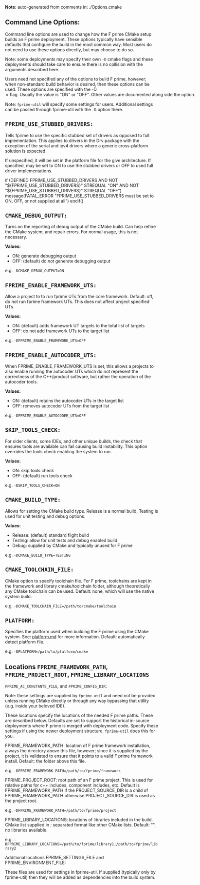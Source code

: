 **Note:** auto-generated from comments in: ./Options.cmake

## Command Line Options:

Command line options are used to change how the F prime CMake setup builds an F prime deployment. These options
typically have sensible defaults that configure the build in the most common way.  Most users do not need to use these
options directly, but may choose to do so.

Note: some deployments may specify their own `-D` cmake flags and these deployments should take care to ensure there
is no collision with the arguments described here.

Users need not specified any of the options to build F prime, however; when non-standard build behavior is desired,
then these options can be used. These options are specified with the -D<OPTION>=<VALUE> flag. Usually the value is
"ON" or "OFF". Other values are documented along side the option.

Note: `fprime-util` will specify some settings for users. Additional settings can be passed through fprime-util with
the `-D` option there.



## `FPRIME_USE_STUBBED_DRIVERS:`

Tells fprime to use the specific stubbed set of drivers as opposed to full implementation. This applies to drivers in
the Drv package with the exception of the serial and ipv4 drivers where a generic cross-platform solution is expected.

If unspecified, it will be set in the platform file for the give architecture. If specified, may be set to ON to use
the stubbed drivers or OFF to used full driver implementations.

if (DEFINED FPRIME_USE_STUBBED_DRIVERS AND NOT "${FPRIME_USE_STUBBED_DRIVERS}" STREQUAL "ON" AND NOT "${FPRIME_USE_STUBBED_DRIVERS}" STREQUAL "OFF")
    message(FATAL_ERROR "FPRIME_USE_STUBBED_DRIVERS must be set to ON, OFF, or not supplied at all")
endif()



## `CMAKE_DEBUG_OUTPUT:`

Turns on the reporting of debug output of the CMake build. Can help refine the CMake system, and repair errors. For
normal usage, this is not necessary.

**Values:**
- ON: generate debugging output
- OFF: (default) do *not* generate debugging output

e.g. `-DCMAKE_DEBUG_OUTPUT=ON`


## `FPRIME_ENABLE_FRAMEWORK_UTS:`

Allow a project to to run fprime UTs from the core framework. Default: off, do not run fprime framework UTs. This
does not affect project specified UTs.

**Values:**
- ON: (default) adds framework UT targets to the total list of targets
- OFF: do not add framework UTs to the target list

e.g. `-DFPRIME_ENABLE_FRAMEWORK_UTS=OFF`


## `FPRIME_ENABLE_AUTOCODER_UTS:`

When FPRIME_ENABLE_FRAMEWORK_UTS is set, this allows a projects to also enable running the autocoder UTs which do not
represent the correctness of the C++/product software, but rather the operation of the autocoder tools.

**Values:**
- ON: (default) retains the autocoder UTs in the target list
- OFF: removes autocoder UTs from the target list

e.g. `-DFPRIME_ENABLE_AUTOCODER_UTS=OFF`


## `SKIP_TOOLS_CHECK:`

For older clients, some IDEs, and other unique builds, the check that ensures tools are available can fail causing
build instability. This option overrides the tools check enabling the system to run.

**Values:**
- ON: skip tools check
- OFF: (default) run tools check

e.g. `-DSKIP_TOOLS_CHECK=ON`


## `CMAKE_BUILD_TYPE:`

Allows for setting the CMake build type. Release is a normal build, Testing is used for unit testing and debug
options.

**Values:**
- Release: (default) standard flight build
- Testing: allow for unit tests and debug enabled build
- Debug: supplied by CMake and typically unused for F prime

e.g. `-DCMAKE_BUILD_TYPE=TESTING`


## `CMAKE_TOOLCHAIN_FILE:`

CMake option to specify toolchain file. For F prime, toolchains are kept in the framework and library cmake/toolchain
folder, although theoretically any CMake toolchain can be used. Default: none, which will use the native system build.

e.g. `-DCMAKE_TOOLCHAIN_FILE=/path/to/cmake/toolchain`


## `PLATFORM:`

Specifies the platform used when building the F prime using the CMake system. See:
[platform.md](platform.md) for more information. Default: automatically detect platform file.

e.g. `-DPLATFORM=/path/to/platform/cmake`


## Locations `FPRIME_FRAMEWORK_PATH`, `FPRIME_PROJECT_ROOT`, `FPRIME_LIBRARY_LOCATIONS`
`FPRIME_AC_CONSTANTS_FILE`, and `FPRIME_CONFIG_DIR`:

Note: these settings are supplied by `fprime-util` and need not be provided unless running CMake directly or through
any way bypassing that utility (e.g. inside your beloved IDE).

These locations specify the locations of the needed F prime paths. These are described below. Defaults are set to
support the historical in-source deployments where F prime is merged with deployment code. Specify these settings if
using the newer deployment structure. `fprime-util` does this for you.

FPRIME_FRAMEWORK_PATH: location of F prime framework installation, always the directory above this file, however;
since it is supplied by the project, it is validated to ensure that it points to a valid F prime framework install.
Default: the folder above this file.

e.g. `-DFPRIME_FRAMEWORK_PATH=/path/to/fprime/framework`

FPRIME_PROJECT_ROOT: root path of an F prime project. This is used for relative paths for c++ includes, component
includes, etc. Default is FPRIME_FRAMEWORK_PATH if the PROJECT_SOURCE_DIR is a child of FPRIME_FRAMEWORK_PATH
otherwise PROJECT_SOURCE_DIR is used as the project root.

e.g. `-DFPRIME_FRAMEWORK_PATH=/path/to/fprime/project`

FPRIME_LIBRARY_LOCATIONS: locations of libraries included in the build. CMake list supplied in ; separated format like
other CMake lists. Default: "", no libraries available.

e.g. `-DFPRIME_LIBRARY_LOCATIONS=/path/to/fprime/library1;/path/to/fprime/library2`

Additional locations FPRIME_SETTINGS_FILE and FPRIME_ENVIRONMENT_FILE:

These files are used for settings in fprime-util. If supplied (typically only by fprime-util) then
they will be added as dependencies into the build system.


